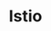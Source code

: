 ---
layout: default
title: Istio
parent: Service Mesh
nav_order: 2
has_children: true
permalink: /istio
---
